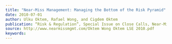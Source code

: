 ```yaml
---
title: "Near-Miss Management: Managing the Bottom of the Risk Pyramid"
date: 2010-07-01
author: Ulku Oktem, Rafael Wong, and Cigdem Oktem
publication: “Risk & Regulation”, Special Issue on Close Calls, Near-Misses and Early Warnings LSE Publication
source: http://www.nearmissmgmt.com/Oktem Wong Oktem LSE 2010.pdf
keywords:
---
```




